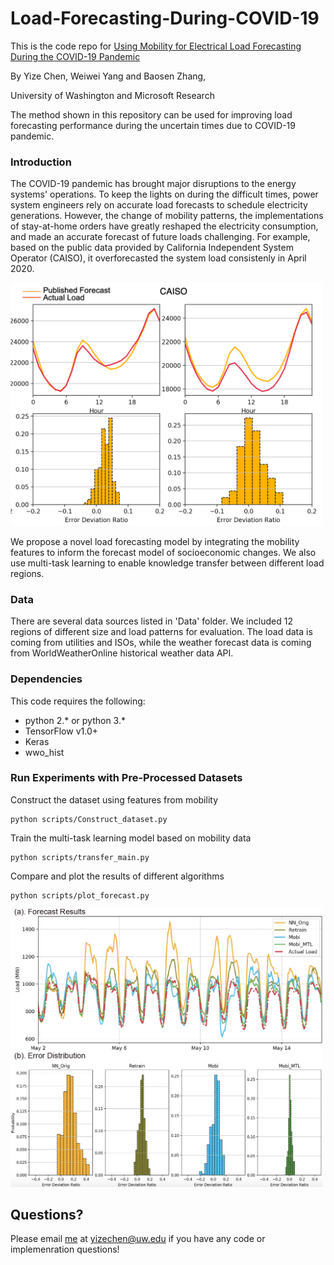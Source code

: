 # Load-Forecasting-During-COVID-19
This is the code repo for [Using Mobility for Electrical Load Forecasting During the COVID-19 Pandemic](https://arxiv.org/abs/1707.09676)

By Yize Chen, Weiwei Yang and Baosen Zhang, 

University of Washington and Microsoft Research

The method shown in this repository can be used for improving load forecasting performance during the uncertain times due to COVID-19 pandemic.

### Introduction
The COVID-19 pandemic has brought major disruptions to the energy systems' operations. To keep the lights on during the difficult times, power system engineers rely on accurate load forecasts to schedule electricity generations. However, the change of mobility patterns, the implementations of stay-at-home orders have greatly reshaped the electricity consumption, and made an accurate forecast of future loads challenging. For example, based on the public data provided by California Independent System Operator (CAISO), it overforecasted the system load consistenly in April 2020.

<img src="./images/forecast_error_2.png" width="500">

We propose a novel load forecasting model by integrating the mobility features to inform the forecast model of socioeconomic changes. We also use multi-task learning to enable knowledge transfer between different load regions. 


### Data
There are several data sources listed in 'Data' folder. We included 12 regions of different size and load patterns for evaluation. The load data is coming from utilities and ISOs, while the weather forecast data is coming from WorldWeatherOnline historical weather data API.


### Dependencies
This code requires the following:
* python 2.\* or python 3.\*
* TensorFlow v1.0+
* Keras
* wwo_hist


### Run Experiments with Pre-Processed Datasets
Construct the dataset using features from mobility
```
python scripts/Construct_dataset.py
```

Train the multi-task learning model based on mobility data
```
python scripts/transfer_main.py
```

Compare and plot the results of different algorithms
```
python scripts/plot_forecast.py
```

<img src="./images/Forecast_result.png" width="500">


## Questions?

Please email [me](http://blogs.uw.edu/yizechen/) at yizechen@uw.edu if you have any code or implemenration questions!
